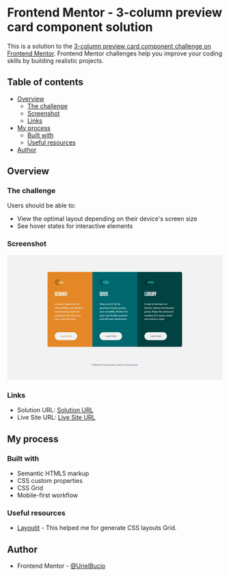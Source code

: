 # Frontend Mentor - 3-column preview card component solution

This is a solution to the [3-column preview card component challenge on Frontend Mentor](https://www.frontendmentor.io/challenges/3column-preview-card-component-pH92eAR2-). Frontend Mentor challenges help you improve your coding skills by building realistic projects. 

## Table of contents

- [Overview](#overview)
  - [The challenge](#the-challenge)
  - [Screenshot](#screenshot)
  - [Links](#links)
- [My process](#my-process)
  - [Built with](#built-with)
  - [Useful resources](#useful-resources)
- [Author](#author)

## Overview

### The challenge

Users should be able to:

- View the optimal layout depending on their device's screen size
- See hover states for interactive elements

### Screenshot

![](./src/img/screenshot.jpg)

### Links

- Solution URL: [Solution URL](https://www.frontendmentor.io/challenges/3column-preview-card-component-pH92eAR2-/hub/3-column-preview-card-component-css-grid-fykHzerjPY)
- Live Site URL: [Live Site URL](https://column-preview-card-ub.netlify.app/)

## My process

### Built with

- Semantic HTML5 markup
- CSS custom properties
- CSS Grid
- Mobile-first workflow

### Useful resources

- [Layoutit](https://grid.layoutit.com/) - This helped me for generate CSS layouts Grid.

## Author

- Frontend Mentor - [@UrielBucio](https://www.frontendmentor.io/profile/UrielBucio)
